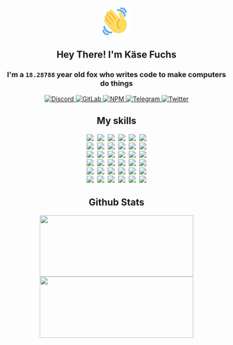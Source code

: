 <div><p align=center><img src=./resources/images/wave.gif width=64px height=64px></p><h2 align=center>Hey There! I'm Käse Fuchs</h2><h3 align=center>I'm a <code>18.28788</code> year old fox who writes code to make computers do things</h3><p align=center><a href=https://discord.com/users/507526681125322772><img alt=Discord src="https://img.shields.io/badge/Discord-5865F2?logo=discord&logoColor=white&style=flat-square#13134cfa23f20fe80c81c1bbc5b7ecfb"> </a><a href=https://gitlab.com/kasefuchs><img alt=GitLab src="https://img.shields.io/badge/GitLab-330F63?logo=gitlab&logoColor=white&style=flat-square#13134cfa23f20fe80c81c1bbc5b7ecfb"> </a><a href=https://npmjs.com/~kasefuchs><img alt=NPM src="https://img.shields.io/badge/NPM-CB3837?logo=npm&logoColor=white&style=flat-square#13134cfa23f20fe80c81c1bbc5b7ecfb"> </a><a href=https://t.me/kasefuchs><img alt=Telegram src="https://img.shields.io/badge/Telegram-2CA5E0?logo=telegram&logoColor=white&style=flat-square#13134cfa23f20fe80c81c1bbc5b7ecfb"> </a><a href=https://twitter.com/kasefuchs><img alt=Twitter src="https://img.shields.io/badge/Twitter-1DA1F2?logo=twitter&logoColor=white&style=flat-square#13134cfa23f20fe80c81c1bbc5b7ecfb"></a></p><h2 align=center>My skills</h2><p align=center><a href=https://aws.amazon.com/ ><picture><source srcset="https://skillicons.dev/icons?i=aws&theme=dark#13134cfa23f20fe80c81c1bbc5b7ecfb" media="(prefers-color-scheme: dark)"><source srcset="https://skillicons.dev/icons?i=aws&theme=light#13134cfa23f20fe80c81c1bbc5b7ecfb" media="(prefers-color-scheme: light), (prefers-color-scheme: no-preference)"><img src="https://skillicons.dev/icons?i=aws&theme=light#13134cfa23f20fe80c81c1bbc5b7ecfb"></picture></a>&nbsp;&nbsp;<a href=https://en.wikipedia.org/wiki/Bash_(Unix_shell)><picture><source srcset="https://skillicons.dev/icons?i=bash&theme=dark#13134cfa23f20fe80c81c1bbc5b7ecfb" media="(prefers-color-scheme: dark)"><source srcset="https://skillicons.dev/icons?i=bash&theme=light#13134cfa23f20fe80c81c1bbc5b7ecfb" media="(prefers-color-scheme: light), (prefers-color-scheme: no-preference)"><img src="https://skillicons.dev/icons?i=bash&theme=light#13134cfa23f20fe80c81c1bbc5b7ecfb"></picture></a>&nbsp;&nbsp;<a href=https://discord.com/developers/docs><picture><source srcset="https://skillicons.dev/icons?i=bots&theme=dark#13134cfa23f20fe80c81c1bbc5b7ecfb" media="(prefers-color-scheme: dark)"><source srcset="https://skillicons.dev/icons?i=bots&theme=light#13134cfa23f20fe80c81c1bbc5b7ecfb" media="(prefers-color-scheme: light), (prefers-color-scheme: no-preference)"><img src="https://skillicons.dev/icons?i=bots&theme=light#13134cfa23f20fe80c81c1bbc5b7ecfb"></picture></a>&nbsp;&nbsp;<a href=https://www.cloudflare.com/ ><picture><source srcset="https://skillicons.dev/icons?i=cloudflare&theme=dark#13134cfa23f20fe80c81c1bbc5b7ecfb" media="(prefers-color-scheme: dark)"><source srcset="https://skillicons.dev/icons?i=cloudflare&theme=light#13134cfa23f20fe80c81c1bbc5b7ecfb" media="(prefers-color-scheme: light), (prefers-color-scheme: no-preference)"><img src="https://skillicons.dev/icons?i=cloudflare&theme=light#13134cfa23f20fe80c81c1bbc5b7ecfb"></picture></a>&nbsp;&nbsp;<a href=https://en.wikipedia.org/wiki/CSS><picture><source srcset="https://skillicons.dev/icons?i=css&theme=dark#13134cfa23f20fe80c81c1bbc5b7ecfb" media="(prefers-color-scheme: dark)"><source srcset="https://skillicons.dev/icons?i=css&theme=light#13134cfa23f20fe80c81c1bbc5b7ecfb" media="(prefers-color-scheme: light), (prefers-color-scheme: no-preference)"><img src="https://skillicons.dev/icons?i=css&theme=light#13134cfa23f20fe80c81c1bbc5b7ecfb"></picture></a>&nbsp;&nbsp;<a href=https://www.docker.com/ ><picture><source srcset="https://skillicons.dev/icons?i=docker&theme=dark#13134cfa23f20fe80c81c1bbc5b7ecfb" media="(prefers-color-scheme: dark)"><source srcset="https://skillicons.dev/icons?i=docker&theme=light#13134cfa23f20fe80c81c1bbc5b7ecfb" media="(prefers-color-scheme: light), (prefers-color-scheme: no-preference)"><img src="https://skillicons.dev/icons?i=docker&theme=light#13134cfa23f20fe80c81c1bbc5b7ecfb"></picture></a><br><a href=https://www.electronjs.org/ ><picture><source srcset="https://skillicons.dev/icons?i=electron&theme=dark#13134cfa23f20fe80c81c1bbc5b7ecfb" media="(prefers-color-scheme: dark)"><source srcset="https://skillicons.dev/icons?i=electron&theme=light#13134cfa23f20fe80c81c1bbc5b7ecfb" media="(prefers-color-scheme: light), (prefers-color-scheme: no-preference)"><img src="https://skillicons.dev/icons?i=electron&theme=light#13134cfa23f20fe80c81c1bbc5b7ecfb"></picture></a>&nbsp;&nbsp;<a href=https://expressjs.com/ ><picture><source srcset="https://skillicons.dev/icons?i=express&theme=dark#13134cfa23f20fe80c81c1bbc5b7ecfb" media="(prefers-color-scheme: dark)"><source srcset="https://skillicons.dev/icons?i=express&theme=light#13134cfa23f20fe80c81c1bbc5b7ecfb" media="(prefers-color-scheme: light), (prefers-color-scheme: no-preference)"><img src="https://skillicons.dev/icons?i=express&theme=light#13134cfa23f20fe80c81c1bbc5b7ecfb"></picture></a>&nbsp;&nbsp;<a href=https://www.figma.com/ ><picture><source srcset="https://skillicons.dev/icons?i=figma&theme=dark#13134cfa23f20fe80c81c1bbc5b7ecfb" media="(prefers-color-scheme: dark)"><source srcset="https://skillicons.dev/icons?i=figma&theme=light#13134cfa23f20fe80c81c1bbc5b7ecfb" media="(prefers-color-scheme: light), (prefers-color-scheme: no-preference)"><img src="https://skillicons.dev/icons?i=figma&theme=light#13134cfa23f20fe80c81c1bbc5b7ecfb"></picture></a>&nbsp;&nbsp;<a href=https://firebase.google.com/ ><picture><source srcset="https://skillicons.dev/icons?i=firebase&theme=dark#13134cfa23f20fe80c81c1bbc5b7ecfb" media="(prefers-color-scheme: dark)"><source srcset="https://skillicons.dev/icons?i=firebase&theme=light#13134cfa23f20fe80c81c1bbc5b7ecfb" media="(prefers-color-scheme: light), (prefers-color-scheme: no-preference)"><img src="https://skillicons.dev/icons?i=firebase&theme=light#13134cfa23f20fe80c81c1bbc5b7ecfb"></picture></a>&nbsp;&nbsp;<a href=https://flask.palletsprojects.com/ ><picture><source srcset="https://skillicons.dev/icons?i=flask&theme=dark#13134cfa23f20fe80c81c1bbc5b7ecfb" media="(prefers-color-scheme: dark)"><source srcset="https://skillicons.dev/icons?i=flask&theme=light#13134cfa23f20fe80c81c1bbc5b7ecfb" media="(prefers-color-scheme: light), (prefers-color-scheme: no-preference)"><img src="https://skillicons.dev/icons?i=flask&theme=light#13134cfa23f20fe80c81c1bbc5b7ecfb"></picture></a>&nbsp;&nbsp;<a href=https://cloud.google.com/ ><picture><source srcset="https://skillicons.dev/icons?i=gcp&theme=dark#13134cfa23f20fe80c81c1bbc5b7ecfb" media="(prefers-color-scheme: dark)"><source srcset="https://skillicons.dev/icons?i=gcp&theme=light#13134cfa23f20fe80c81c1bbc5b7ecfb" media="(prefers-color-scheme: light), (prefers-color-scheme: no-preference)"><img src="https://skillicons.dev/icons?i=gcp&theme=light#13134cfa23f20fe80c81c1bbc5b7ecfb"></picture></a><br><a href=https://git-scm.com/ ><picture><source srcset="https://skillicons.dev/icons?i=git&theme=dark#13134cfa23f20fe80c81c1bbc5b7ecfb" media="(prefers-color-scheme: dark)"><source srcset="https://skillicons.dev/icons?i=git&theme=light#13134cfa23f20fe80c81c1bbc5b7ecfb" media="(prefers-color-scheme: light), (prefers-color-scheme: no-preference)"><img src="https://skillicons.dev/icons?i=git&theme=light#13134cfa23f20fe80c81c1bbc5b7ecfb"></picture></a>&nbsp;&nbsp;<a href=https://github.com/ ><picture><source srcset="https://skillicons.dev/icons?i=github&theme=dark#13134cfa23f20fe80c81c1bbc5b7ecfb" media="(prefers-color-scheme: dark)"><source srcset="https://skillicons.dev/icons?i=github&theme=light#13134cfa23f20fe80c81c1bbc5b7ecfb" media="(prefers-color-scheme: light), (prefers-color-scheme: no-preference)"><img src="https://skillicons.dev/icons?i=github&theme=light#13134cfa23f20fe80c81c1bbc5b7ecfb"></picture></a>&nbsp;&nbsp;<a href=https://gitlab.com/ ><picture><source srcset="https://skillicons.dev/icons?i=gitlab&theme=dark#13134cfa23f20fe80c81c1bbc5b7ecfb" media="(prefers-color-scheme: dark)"><source srcset="https://skillicons.dev/icons?i=gitlab&theme=light#13134cfa23f20fe80c81c1bbc5b7ecfb" media="(prefers-color-scheme: light), (prefers-color-scheme: no-preference)"><img src="https://skillicons.dev/icons?i=gitlab&theme=light#13134cfa23f20fe80c81c1bbc5b7ecfb"></picture></a>&nbsp;&nbsp;<a href=https://www.heroku.com/ ><picture><source srcset="https://skillicons.dev/icons?i=heroku&theme=dark#13134cfa23f20fe80c81c1bbc5b7ecfb" media="(prefers-color-scheme: dark)"><source srcset="https://skillicons.dev/icons?i=heroku&theme=light#13134cfa23f20fe80c81c1bbc5b7ecfb" media="(prefers-color-scheme: light), (prefers-color-scheme: no-preference)"><img src="https://skillicons.dev/icons?i=heroku&theme=light#13134cfa23f20fe80c81c1bbc5b7ecfb"></picture></a>&nbsp;&nbsp;<a href=https://en.wikipedia.org/wiki/HTML><picture><source srcset="https://skillicons.dev/icons?i=html&theme=dark#13134cfa23f20fe80c81c1bbc5b7ecfb" media="(prefers-color-scheme: dark)"><source srcset="https://skillicons.dev/icons?i=html&theme=light#13134cfa23f20fe80c81c1bbc5b7ecfb" media="(prefers-color-scheme: light), (prefers-color-scheme: no-preference)"><img src="https://skillicons.dev/icons?i=html&theme=light#13134cfa23f20fe80c81c1bbc5b7ecfb"></picture></a>&nbsp;&nbsp;<a href=https://en.wikipedia.org/wiki/JavaScript><picture><source srcset="https://skillicons.dev/icons?i=js&theme=dark#13134cfa23f20fe80c81c1bbc5b7ecfb" media="(prefers-color-scheme: dark)"><source srcset="https://skillicons.dev/icons?i=js&theme=light#13134cfa23f20fe80c81c1bbc5b7ecfb" media="(prefers-color-scheme: light), (prefers-color-scheme: no-preference)"><img src="https://skillicons.dev/icons?i=js&theme=light#13134cfa23f20fe80c81c1bbc5b7ecfb"></picture></a><br><a href=https://en.wikipedia.org/wiki/Linux><picture><source srcset="https://skillicons.dev/icons?i=linux&theme=dark#13134cfa23f20fe80c81c1bbc5b7ecfb" media="(prefers-color-scheme: dark)"><source srcset="https://skillicons.dev/icons?i=linux&theme=light#13134cfa23f20fe80c81c1bbc5b7ecfb" media="(prefers-color-scheme: light), (prefers-color-scheme: no-preference)"><img src="https://skillicons.dev/icons?i=linux&theme=light#13134cfa23f20fe80c81c1bbc5b7ecfb"></picture></a>&nbsp;&nbsp;<a href=https://mui.com/ ><picture><source srcset="https://skillicons.dev/icons?i=materialui&theme=dark#13134cfa23f20fe80c81c1bbc5b7ecfb" media="(prefers-color-scheme: dark)"><source srcset="https://skillicons.dev/icons?i=materialui&theme=light#13134cfa23f20fe80c81c1bbc5b7ecfb" media="(prefers-color-scheme: light), (prefers-color-scheme: no-preference)"><img src="https://skillicons.dev/icons?i=materialui&theme=light#13134cfa23f20fe80c81c1bbc5b7ecfb"></picture></a>&nbsp;&nbsp;<a href=https://en.wikipedia.org/wiki/Markdown><picture><source srcset="https://skillicons.dev/icons?i=md&theme=dark#13134cfa23f20fe80c81c1bbc5b7ecfb" media="(prefers-color-scheme: dark)"><source srcset="https://skillicons.dev/icons?i=md&theme=light#13134cfa23f20fe80c81c1bbc5b7ecfb" media="(prefers-color-scheme: light), (prefers-color-scheme: no-preference)"><img src="https://skillicons.dev/icons?i=md&theme=light#13134cfa23f20fe80c81c1bbc5b7ecfb"></picture></a>&nbsp;&nbsp;<a href=https://www.mongodb.com/ ><picture><source srcset="https://skillicons.dev/icons?i=mongodb&theme=dark#13134cfa23f20fe80c81c1bbc5b7ecfb" media="(prefers-color-scheme: dark)"><source srcset="https://skillicons.dev/icons?i=mongodb&theme=light#13134cfa23f20fe80c81c1bbc5b7ecfb" media="(prefers-color-scheme: light), (prefers-color-scheme: no-preference)"><img src="https://skillicons.dev/icons?i=mongodb&theme=light#13134cfa23f20fe80c81c1bbc5b7ecfb"></picture></a>&nbsp;&nbsp;<a href=https://www.mysql.com/ ><picture><source srcset="https://skillicons.dev/icons?i=mysql&theme=dark#13134cfa23f20fe80c81c1bbc5b7ecfb" media="(prefers-color-scheme: dark)"><source srcset="https://skillicons.dev/icons?i=mysql&theme=light#13134cfa23f20fe80c81c1bbc5b7ecfb" media="(prefers-color-scheme: light), (prefers-color-scheme: no-preference)"><img src="https://skillicons.dev/icons?i=mysql&theme=light#13134cfa23f20fe80c81c1bbc5b7ecfb"></picture></a>&nbsp;&nbsp;<a href=https://nextjs.org/ ><picture><source srcset="https://skillicons.dev/icons?i=nextjs&theme=dark#13134cfa23f20fe80c81c1bbc5b7ecfb" media="(prefers-color-scheme: dark)"><source srcset="https://skillicons.dev/icons?i=nextjs&theme=light#13134cfa23f20fe80c81c1bbc5b7ecfb" media="(prefers-color-scheme: light), (prefers-color-scheme: no-preference)"><img src="https://skillicons.dev/icons?i=nextjs&theme=light#13134cfa23f20fe80c81c1bbc5b7ecfb"></picture></a><br><a href=https://nodejs.org/en/ ><picture><source srcset="https://skillicons.dev/icons?i=nodejs&theme=dark#13134cfa23f20fe80c81c1bbc5b7ecfb" media="(prefers-color-scheme: dark)"><source srcset="https://skillicons.dev/icons?i=nodejs&theme=light#13134cfa23f20fe80c81c1bbc5b7ecfb" media="(prefers-color-scheme: light), (prefers-color-scheme: no-preference)"><img src="https://skillicons.dev/icons?i=nodejs&theme=light#13134cfa23f20fe80c81c1bbc5b7ecfb"></picture></a>&nbsp;&nbsp;<a href=https://www.postgresql.org/ ><picture><source srcset="https://skillicons.dev/icons?i=postgres&theme=dark#13134cfa23f20fe80c81c1bbc5b7ecfb" media="(prefers-color-scheme: dark)"><source srcset="https://skillicons.dev/icons?i=postgres&theme=light#13134cfa23f20fe80c81c1bbc5b7ecfb" media="(prefers-color-scheme: light), (prefers-color-scheme: no-preference)"><img src="https://skillicons.dev/icons?i=postgres&theme=light#13134cfa23f20fe80c81c1bbc5b7ecfb"></picture></a>&nbsp;&nbsp;<a href=https://learn.microsoft.com/en-us/powershell/ ><picture><source srcset="https://skillicons.dev/icons?i=powershell&theme=dark#13134cfa23f20fe80c81c1bbc5b7ecfb" media="(prefers-color-scheme: dark)"><source srcset="https://skillicons.dev/icons?i=powershell&theme=light#13134cfa23f20fe80c81c1bbc5b7ecfb" media="(prefers-color-scheme: light), (prefers-color-scheme: no-preference)"><img src="https://skillicons.dev/icons?i=powershell&theme=light#13134cfa23f20fe80c81c1bbc5b7ecfb"></picture></a>&nbsp;&nbsp;<a href=https://www.python.org/ ><picture><source srcset="https://skillicons.dev/icons?i=py&theme=dark#13134cfa23f20fe80c81c1bbc5b7ecfb" media="(prefers-color-scheme: dark)"><source srcset="https://skillicons.dev/icons?i=py&theme=light#13134cfa23f20fe80c81c1bbc5b7ecfb" media="(prefers-color-scheme: light), (prefers-color-scheme: no-preference)"><img src="https://skillicons.dev/icons?i=py&theme=light#13134cfa23f20fe80c81c1bbc5b7ecfb"></picture></a>&nbsp;&nbsp;<a href=https://www.raspberrypi.org/ ><picture><source srcset="https://skillicons.dev/icons?i=raspberrypi&theme=dark#13134cfa23f20fe80c81c1bbc5b7ecfb" media="(prefers-color-scheme: dark)"><source srcset="https://skillicons.dev/icons?i=raspberrypi&theme=light#13134cfa23f20fe80c81c1bbc5b7ecfb" media="(prefers-color-scheme: light), (prefers-color-scheme: no-preference)"><img src="https://skillicons.dev/icons?i=raspberrypi&theme=light#13134cfa23f20fe80c81c1bbc5b7ecfb"></picture></a>&nbsp;&nbsp;<a href=https://reactjs.org/ ><picture><source srcset="https://skillicons.dev/icons?i=react&theme=dark#13134cfa23f20fe80c81c1bbc5b7ecfb" media="(prefers-color-scheme: dark)"><source srcset="https://skillicons.dev/icons?i=react&theme=light#13134cfa23f20fe80c81c1bbc5b7ecfb" media="(prefers-color-scheme: light), (prefers-color-scheme: no-preference)"><img src="https://skillicons.dev/icons?i=react&theme=light#13134cfa23f20fe80c81c1bbc5b7ecfb"></picture></a><br><a href=https://redux.js.org/ ><picture><source srcset="https://skillicons.dev/icons?i=redux&theme=dark#13134cfa23f20fe80c81c1bbc5b7ecfb" media="(prefers-color-scheme: dark)"><source srcset="https://skillicons.dev/icons?i=redux&theme=light#13134cfa23f20fe80c81c1bbc5b7ecfb" media="(prefers-color-scheme: light), (prefers-color-scheme: no-preference)"><img src="https://skillicons.dev/icons?i=redux&theme=light#13134cfa23f20fe80c81c1bbc5b7ecfb"></picture></a>&nbsp;&nbsp;<a href=https://en.wikipedia.org/wiki/Regular_expression><picture><source srcset="https://skillicons.dev/icons?i=regex&theme=dark#13134cfa23f20fe80c81c1bbc5b7ecfb" media="(prefers-color-scheme: dark)"><source srcset="https://skillicons.dev/icons?i=regex&theme=light#13134cfa23f20fe80c81c1bbc5b7ecfb" media="(prefers-color-scheme: light), (prefers-color-scheme: no-preference)"><img src="https://skillicons.dev/icons?i=regex&theme=light#13134cfa23f20fe80c81c1bbc5b7ecfb"></picture></a>&nbsp;&nbsp;<a href=https://en.wikipedia.org/wiki/Sass_(stylesheet_language)><picture><source srcset="https://skillicons.dev/icons?i=sass&theme=dark#13134cfa23f20fe80c81c1bbc5b7ecfb" media="(prefers-color-scheme: dark)"><source srcset="https://skillicons.dev/icons?i=sass&theme=light#13134cfa23f20fe80c81c1bbc5b7ecfb" media="(prefers-color-scheme: light), (prefers-color-scheme: no-preference)"><img src="https://skillicons.dev/icons?i=sass&theme=light#13134cfa23f20fe80c81c1bbc5b7ecfb"></picture></a>&nbsp;&nbsp;<a href=https://www.typescriptlang.org/ ><picture><source srcset="https://skillicons.dev/icons?i=ts&theme=dark#13134cfa23f20fe80c81c1bbc5b7ecfb" media="(prefers-color-scheme: dark)"><source srcset="https://skillicons.dev/icons?i=ts&theme=light#13134cfa23f20fe80c81c1bbc5b7ecfb" media="(prefers-color-scheme: light), (prefers-color-scheme: no-preference)"><img src="https://skillicons.dev/icons?i=ts&theme=light#13134cfa23f20fe80c81c1bbc5b7ecfb"></picture></a>&nbsp;&nbsp;<a href=https://unity.com/ ><picture><source srcset="https://skillicons.dev/icons?i=unity&theme=dark#13134cfa23f20fe80c81c1bbc5b7ecfb" media="(prefers-color-scheme: dark)"><source srcset="https://skillicons.dev/icons?i=unity&theme=light#13134cfa23f20fe80c81c1bbc5b7ecfb" media="(prefers-color-scheme: light), (prefers-color-scheme: no-preference)"><img src="https://skillicons.dev/icons?i=unity&theme=light#13134cfa23f20fe80c81c1bbc5b7ecfb"></picture></a>&nbsp;&nbsp;<a href=https://workers.cloudflare.com/ ><picture><source srcset="https://skillicons.dev/icons?i=workers&theme=dark#13134cfa23f20fe80c81c1bbc5b7ecfb" media="(prefers-color-scheme: dark)"><source srcset="https://skillicons.dev/icons?i=workers&theme=light#13134cfa23f20fe80c81c1bbc5b7ecfb" media="(prefers-color-scheme: light), (prefers-color-scheme: no-preference)"><img src="https://skillicons.dev/icons?i=workers&theme=light#13134cfa23f20fe80c81c1bbc5b7ecfb"></picture></a><br></p><h2 align=center>Github Stats</h2><p align=center><picture><source srcset="https://github-readme-stats-kasefuchs.vercel.app/api/?count_private=true&hide_border=true&hide_rank=true&line_height=20&hide_title=true&username=Kasefuchs&theme=dark#13134cfa23f20fe80c81c1bbc5b7ecfb" media="(prefers-color-scheme: dark)"><source srcset="https://github-readme-stats-kasefuchs.vercel.app/api/?count_private=true&hide_border=true&hide_rank=true&line_height=20&hide_title=true&username=Kasefuchs&theme=light#13134cfa23f20fe80c81c1bbc5b7ecfb" media="(prefers-color-scheme: light), (prefers-color-scheme: no-preference)"><img align=middle width=350 height=140 src="https://github-readme-stats-kasefuchs.vercel.app/api/?count_private=true&hide_border=true&hide_rank=true&line_height=20&hide_title=true&username=Kasefuchs&theme=light#13134cfa23f20fe80c81c1bbc5b7ecfb"></picture><picture><source srcset="https://github-readme-stats-kasefuchs.vercel.app/api/top-langs/?count_private=true&hide_border=true&layout=compact&username=Kasefuchs&theme=dark#13134cfa23f20fe80c81c1bbc5b7ecfb" media="(prefers-color-scheme: dark)"><source srcset="https://github-readme-stats-kasefuchs.vercel.app/api/top-langs/?count_private=true&hide_border=true&layout=compact&username=Kasefuchs&theme=light#13134cfa23f20fe80c81c1bbc5b7ecfb" media="(prefers-color-scheme: light), (prefers-color-scheme: no-preference)"><img align=middle width=350 height=140 src="https://github-readme-stats-kasefuchs.vercel.app/api/top-langs/?count_private=true&hide_border=true&layout=compact&username=Kasefuchs&theme=light#13134cfa23f20fe80c81c1bbc5b7ecfb"></picture></p><img src="https://hit.yhype.me/github/profile?user_id=64592097#13134cfa23f20fe80c81c1bbc5b7ecfb" alt=""></div>
